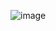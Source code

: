 
![image](https://user-images.githubusercontent.com/78659151/220748019-221838eb-e593-4371-834f-565f5b41b754.png)

